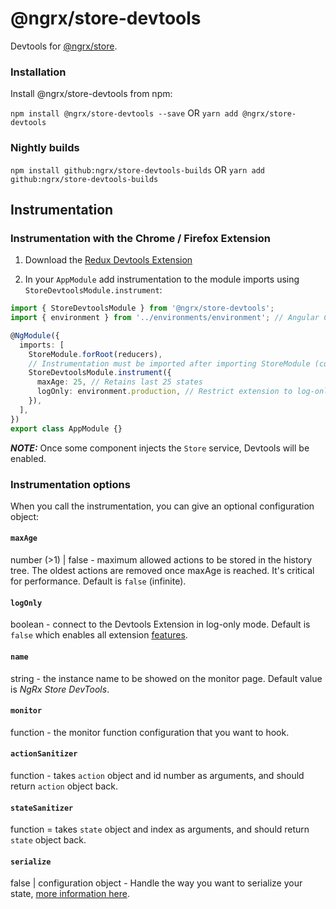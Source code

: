 # @ngrx/store-devtools

Devtools for [@ngrx/store](../store/README.md).

### Installation

Install @ngrx/store-devtools from npm:

`npm install @ngrx/store-devtools --save` OR `yarn add @ngrx/store-devtools`

### Nightly builds

`npm install github:ngrx/store-devtools-builds` OR `yarn add
github:ngrx/store-devtools-builds`

## Instrumentation

### Instrumentation with the Chrome / Firefox Extension

1. Download the
   [Redux Devtools Extension](http://zalmoxisus.github.io/redux-devtools-extension/)

2. In your `AppModule` add instrumentation to the module imports using
   `StoreDevtoolsModule.instrument`:

```ts
import { StoreDevtoolsModule } from '@ngrx/store-devtools';
import { environment } from '../environments/environment'; // Angular CLI environemnt

@NgModule({
  imports: [
    StoreModule.forRoot(reducers),
    // Instrumentation must be imported after importing StoreModule (config is optional)
    StoreDevtoolsModule.instrument({
      maxAge: 25, // Retains last 25 states
      logOnly: environment.production, // Restrict extension to log-only mode
    }),
  ],
})
export class AppModule {}
```

**_NOTE:_** Once some component injects the `Store` service, Devtools will be
enabled.

### Instrumentation options

When you call the instrumentation, you can give an optional configuration
object:

#### `maxAge`

number (>1) | false - maximum allowed actions to be stored in the history tree.
The oldest actions are removed once maxAge is reached. It's critical for
performance. Default is `false` (infinite).

#### `logOnly`

boolean - connect to the Devtools Extension in log-only mode. Default is `false`
which enables all extension
[features](https://github.com/zalmoxisus/redux-devtools-extension/blob/master/docs/API/Arguments.md#features).

#### `name`

string - the instance name to be showed on the monitor page. Default value is
_NgRx Store DevTools_.

#### `monitor`

function - the monitor function configuration that you want to hook.

#### `actionSanitizer`

function - takes `action` object and id number as arguments, and should return
`action` object back.

#### `stateSanitizer`

function = takes `state` object and index as arguments, and should return
`state` object back.

#### `serialize`

false | configuration object - Handle the way you want to serialize your state,
[more information here](https://github.com/zalmoxisus/redux-devtools-extension/blob/master/docs/API/Arguments.md#serialize).
